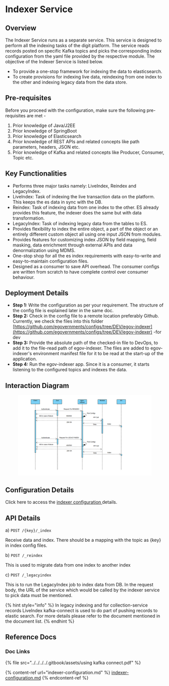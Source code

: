 # Indexer Service

## Overview <a href="#overview" id="overview"></a>

The Indexer Service runs as a separate service. This service is designed to perform all the indexing tasks of the digit platform. The service reads records posted on specific Kafka topics and picks the corresponding index configuration from the yaml file provided by the respective module. The objective of the Indexer Service is listed below.

* To provide a one-stop framework for indexing the data to elasticsearch.
* To create provisions for indexing live data, reindexing from one index to the other and indexing legacy data from the data store.

## Pre-requisites <a href="#pre-requisites" id="pre-requisites"></a>

Before you proceed with the configuration, make sure the following pre-requisites are met -

1. Prior knowledge of Java/J2EE
2. Prior knowledge of SpringBoot
3. Prior knowledge of Elasticsearch
4. Prior knowledge of REST APIs and related concepts like path parameters, headers, JSON etc.
5. Prior knowledge of Kafka and related concepts like Producer, Consumer, Topic etc.

## Key Functionalities <a href="#key-functionalities" id="key-functionalities"></a>

* Performs three major tasks namely: LiveIndex, Reindex and LegacyIndex.
* LiveIndex: Task of indexing the live transaction data on the platform. This keeps the es data in sync with the DB.
* Reindex: Task of indexing data from one index to the other. ES already provides this feature, the indexer does the same but with data transformation.
* LegacyIndex: Task of indexing legacy data from the tables to ES.
* Provides flexibility to index the entire object, a part of the object or an entirely different custom object all using one input JSON from modules.
* Provides features for customizing index JSON by field mapping, field masking, data enrichment through external APIs and data denormalization using MDMS.
* One-stop shop for all the es index requirements with easy-to-write and easy-to-maintain configuration files.
* Designed as a consumer to save API overhead. The consumer configs are written from scratch to have complete control over consumer behaviour.

## Deployment Details <a href="#deployment-details" id="deployment-details"></a>

* **Step 1:** Write the configuration as per your requirement. The structure of the config file is explained later in the same doc.
* **Step 2:** Check in the config file to a remote location preferably Github. Currently, we check the files into this folder [https://github.com/egovernments/configs/tree/DEV/egov-indexer](https://github.com/egovernments/configs/tree/DEV/egov-indexer) -for dev
* **Step 3:** Provide the absolute path of the checked-in file to DevOps, to add it to the file-read path of egov-indexer. The files are added to egov-indexer's environment manifest file for it to be read at the start-up of the application.
* **Step 4:** Run the egov-indexer app. Since it is a consumer, it starts listening to the configured topics and indexes the data.

## Interaction Diagram <a href="#interaction-diagram" id="interaction-diagram"></a>

<figure><img src="../../../../.gitbook/assets/A_Indexer_flow.png" alt=""><figcaption></figcaption></figure>

## Configuration Details <a href="#configuration-details" id="configuration-details"></a>

Click here to access the [indexer configuration ](indexer-configuration.md)details.

## API Details <a href="#api-details" id="api-details"></a>

a) `POST /{key}/_index`

Receive data and index. There should be a mapping with the topic as {key} in index config files.

b) `POST /_reindex`

This is used to migrate data from one index to another index

c) `POST /_legacyindex`

This is to run the LegacyIndex job to index data from DB. In the request body, the URL of the service which would be called by the indexer service to pick data must be mentioned.

{% hint style="info" %}
In legacy indexing and for collection-service records LiveIndex kafka-connect is used to do part of pushing records to elastic search. For more details please refer to the document mentioned in the document list.
{% endhint %}

## Reference Docs <a href="#reference-docs" id="reference-docs"></a>

### Doc Links <a href="#doc-links" id="doc-links"></a>

{% file src="../../../../.gitbook/assets/using kafka connect.pdf" %}

{% content-ref url="indexer-configuration.md" %}
[indexer-configuration.md](indexer-configuration.md)
{% endcontent-ref %}
